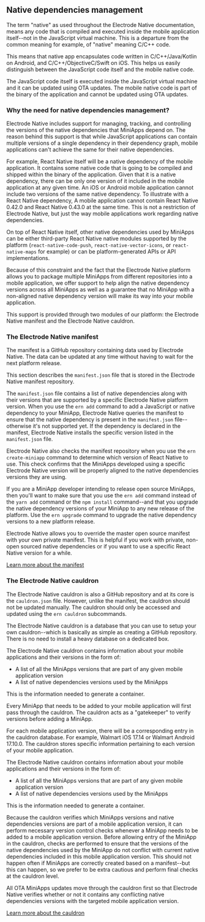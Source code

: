 ## Native dependencies management

The term "native" as used throughout the Electrode Native documentation, means any code that is compiled and executed inside the mobile application itself--not in the JavaScript virtual machine. This is a departure from the common meaning for example, of "native" meaning C/C++ code.  

This means that native app encapsulates code written in C/C++/Java/Kotlin on Android, and C/C++/ObjectiveC/Swift on iOS. This helps us easily distinguish between the JavaScript code itself and the mobile native code.

The JavaScript code itself is executed inside the JavaScript virtual machine and it can be updated using OTA updates. The mobile native code is part of the binary of the application and cannot be updated using OTA updates.

### Why the need for native dependencies management?

Electrode Native includes support for managing, tracking, and controlling the versions of the native dependencies that MiniApps depend on. The reason behind this support is that while JavaScript applications can contain multiple versions of a single dependency in their dependency graph, mobile applications can't achieve the same for their native dependencies.

For example, React Native itself will be a native dependency of the mobile application. It contains some native code that is going to be compiled and shipped within the binary of the application. Given that it is a native dependency, there can be only one version of it included in the mobile application at any given time. An iOS or Android mobile application cannot include two versions of the same native dependency. To illustrate with a React Native dependency, A mobile application cannot contain React Native 0.42.0 and React Native 0.43.0 at the same time. This is not a restriction of Electrode Native, but just the way mobile applications work regarding native dependencies.

On top of React Native itself, other native dependencies used by MiniApps can be either third-party React Native native modules supported by the platform (`react-native-code-push`, `react-native-vector-icons`, or `react-native-maps` for example) or can be platform-generated APIs or API implementations.

Because of this constraint and the fact that the Electrode Native platform allows you to package multiple MiniApps from different repositories into a mobile application, we offer support to help align the native dependency versions across all MiniApps as well as a guarantee that no MiniApp with a non-aligned native dependency version will make its way into your mobile application.

This support is provided through two modules of our platform: the Electrode Native manifest and the Electrode Native cauldron.

### The Electrode Native manifest

The manifest is a GitHub repository containing data used by Electrode Native. The data can be updated at any time without having to wait for the next platform release.

This section describes the `manifest.json` file that is stored in the Electrode Native manifest repository.

The `manifest.json` file contains a list of native dependencies along with their versions that are supported by a specific Electrode Native platform version. When you use the `ern add` command to add a JavaScript or native dependency to your MiniApp, Electrode Native queries the manifest to ensure that the native dependency is present in the `manifest.json` file--otherwise it's not supported yet. If the dependency is declared in the manifest, Electrode Native installs the specific version listed in the `manifest.json` file.

Electrode Native also checks the manifest repository when you use the `ern create-miniapp` command to determine which version of React Native to use. This check confirms that the MiniApps developed using a specific Electrode Native version will be properly aligned to the native dependencies versions they are using.

If you are a MiniApp developer intending to release open source MiniApps, then you'll want to make sure that you use the `ern add` command instead of the `yarn add` command or the `npm install` command--and that you upgrade the native dependency versions of your MiniApp to any new release of the platform. Use the `ern upgrade` command to upgrade the native dependency versions to a new platform release.

Electrode Native allows you to override the master open source manifest with your own private manifest. This is helpful if you work with private, non-open sourced native dependencies or if you want to use a specific React Native version for a while.

[Learn more about the manifest](url)

### The Electrode Native cauldron

The Electrode Native cauldron is also a GitHub repository and at its core is the `cauldron.json` file. However, unlike the manifest, the cauldron should not be updated manually. The cauldron should only be accessed and updated using the `ern cauldron` subcommands.

The Electrode Native cauldron is a database that you can use to setup your own cauldron--which is basically as simple as creating a GitHub repository. There is no need to install a heavy database on a dedicated box.

The Electrode Native cauldron contains information about your mobile applications and their versions in the form of:  
* A list of all the MiniApps versions that are part of any given mobile application version  
* A list of native dependencies versions used by the MiniApps  

This is the information needed to generate a container.

Every MiniApp that needs to be added to your mobile application will first pass through the cauldron. The cauldron acts as a "gatekeeper" to verify versions before adding a MiniApp.

For each mobile application version, there will be a corresponding entry in the cauldron database. For example, Walmart iOS 17.14 or Walmart Android 17.10.0. The cauldron stores specific information pertaining to each version of your mobile application.  

The Electrode Native cauldron contains information about your mobile applications and their versions in the form of:  
* A list of all the MiniApps versions that are part of any given mobile application version  
* A list of native dependencies versions used by the MiniApps  

This is the information needed to generate a container.

Because the cauldron verifies which MiniApps versions and native dependencies versions are part of a mobile application version, it can perform necessary version control checks whenever a MiniApp needs to be added to a mobile application version. Before allowing entry of the MiniApp in the cauldron, checks are performed to ensure that the versions of the native dependencies used by the MiniApp do not conflict with current native dependencies included in this mobile application version. This should not happen often if MiniApps are correctly created based on a manifest--but this can happen, so we prefer to be extra cautious and perform final checks at the cauldron level.

All OTA MiniApps updates move through the cauldron first so that Electrode Native verifies whether or not it contains any conflicting native dependencies versions with the targeted mobile application version.

[Learn more about the cauldron](url)